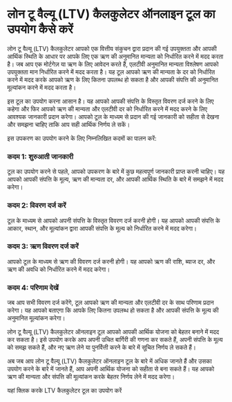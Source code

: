 लोन टू वैल्यू (LTV) कैलकुलेटर ऑनलाइन टूल का उपयोग कैसे करें
===========================================================

लोन टू वैल्यू (LTV) कैलकुलेटर आपको एक वित्तीय संकुचन द्वारा प्रदान की गई उपयुक्तता और आपकी आर्थिक स्थिति के आधार पर आपके लिए एक ऋण की अनुमानित मान्यता को निर्धारित करने में मदद करता है। जब आप एक मोर्टगेज़ या ऋण के लिए आवेदन करते हैं, एलटीवी अनुमानित मान्यता विश्लेषण आपको उपयुक्तता मान निर्धारित करने में मदद करता है। यह टूल आपको ऋण की मान्यता के दर को निर्धारित करने में मदद करके आपको ऋण के लिए कितना उपलब्ध हो सकता है और आपकी संपत्ति की अनुमानित मूल्यांकन करने में मदद करता है।

इस टूल का उपयोग करना आसान है। यह आपको आपकी संपत्ति के विस्तृत विवरण दर्ज करने के लिए कहेगा और फिर आपको ऋण की मान्यता और एलटीवी दर को निर्धारित करने में मदद करने के लिए आवश्यक जानकारी प्रदान करेगा। आपको टूल के माध्यम से प्रदान की गई जानकारी को सहीता से देखना और समझना चाहिए ताकि आप सही आर्थिक निर्णय ले सकें।

इस उपकरण का उपयोग करने के लिए निम्नलिखित कदमों का पालन करें:

### कदम 1: शुरुआती जानकारी

टूल का उपयोग करने से पहले, आपको उपकरण के बारे में कुछ महत्वपूर्ण जानकारी प्राप्त करनी चाहिए। यह आपको आपकी संपत्ति के मूल्य, ऋण की मान्यता दर, और आपकी आर्थिक स्थिति के बारे में समझने में मदद करेगा।

### कदम 2: विवरण दर्ज करें

टूल के माध्यम से आपको अपनी संपत्ति के विस्तृत विवरण दर्ज करनी होगी। यह आपको आपकी संपत्ति के आकार, स्थान, और मूल्यांकन द्वारा आपकी संपत्ति के मूल्य को निर्धारित करने में मदद करेगा।

### कदम 3: ऋण विवरण दर्ज करें

आपको टूल के माध्यम से ऋण की विवरण दर्ज करनी होगी। यह आपको ऋण की राशि, ब्याज दर, और ऋण की अवधि को निर्धारित करने में मदद करेगा।

### कदम 4: परिणाम देखें

जब आप सभी विवरण दर्ज करेंगे, टूल आपको ऋण की मान्यता और एलटीवी दर के साथ परिणाम प्रदान करेगा। यह आपको बताएगा कि आपके लिए कितना उपलब्ध हो सकता है और आपकी संपत्ति के मूल्य की अनुमानित मूल्यांकन करेगा।

लोन टू वैल्यू (LTV) कैलकुलेटर ऑनलाइन टूल आपको आपकी आर्थिक योजना को बेहतर बनाने में मदद कर सकता है। इसे उपयोग करके आप अपनी उचित बार्गिरी की गणना कर सकते हैं, अपनी संपत्ति के मूल्य को समझ सकते हैं, और नए ऋण लेने या पुनर्वित्ती करने के बारे में सूचित निर्णय ले सकते हैं।

अब जब आप लोन टू वैल्यू (LTV) कैलकुलेटर ऑनलाइन टूल के बारे में अधिक जानते हैं और उसका उपयोग करने के बारे में जानते हैं, आप अपनी आर्थिक योजना को सहीता से बना सकते हैं। यह आपको ऋण की मान्यता और संपत्ति की मूल्यांकन करके बेहतर निर्णय लेने में मदद करेगा।

यहां क्लिक करके LTV कैलकुलेटर टूल का उपयोग करें